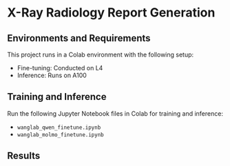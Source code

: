 # X-Ray Radiology Report Generation

## Environments and Requirements
This project runs in a Colab environment with the following setup:
- Fine-tuning: Conducted on L4
- Inference: Runs on A100

## Training and Inference
Run the following Jupyter Notebook files in Colab for training and inference:
- `wanglab_qwen_finetune.ipynb`
- `wanglab_molmo_finetune.ipynb`

## Results

